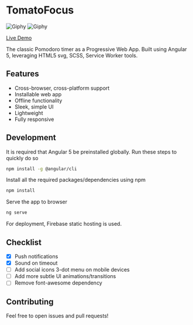 # TomatoFocus

![Giphy](https://media.giphy.com/media/xT9DgwUXOw4OMBWG9G/giphy.gif)
![Giphy](https://media.giphy.com/media/xT9DgihbOAXADxLAKk/giphy.gif)

[Live Demo](http://tomato-focus.firebaseapp.com/)

The classic Pomodoro timer as a Progressive Web App. Built using Angular 5, leveraging HTML5 svg, SCSS, Service Worker tools.

## Features

* Cross-browser, cross-platform support
* Installable web app
* Offline functionality
* Sleek, simple UI
* Lightweight
* Fully responsive

## Development

It is required that Angular 5 be preinstalled globally. Run these steps to quickly do so

```bash
npm install -g @angular/cli
```
Install all the required packages/dependencies using npm

```bash
npm install
```

Serve the app to browser
```bash
ng serve
```

For deployment, Firebase static hosting is used.

## Checklist

- [x] Push notifications
- [x] Sound on timeout
- [ ] Add social icons 3-dot menu on mobile devices
- [ ] Add more subtle UI animations/transitions
- [ ] Remove font-awesome dependency

## Contributing

Feel free to open issues and pull requests!
